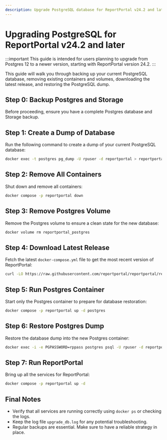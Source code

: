 ```yaml
---
description: Upgrade PostgreSQL database for ReportPortal v24.2 and later versions in test automation reporting tools with data preservation.
---
```


# Upgrading PostgreSQL for ReportPortal v24.2 and later

:::important
This guide is intended for users planning to upgrade from Postgres 12 to a newer version, starting with ReportPortal version 24.2.
:::

This guide will walk you through backing up your current PostgreSQL database, removing existing containers and volumes, downloading the latest release, and restoring the PostgreSQL dump.

## Step 0: Backup Postgres and Storage
Before proceeding, ensure you have a complete Postgres database and Storage backup.

## Step 1: Create a Dump of Database
Run the following command to create a dump of your current PostgreSQL database:

```bash
docker exec -t postgres pg_dump -U rpuser -d reportportal > reportportal24_1_postgres12_dump.sql
```

## Step 2: Remove All Containers
Shut down and remove all containers:

```bash
docker compose -p reportportal down
```

## Step 3: Remove Postgres Volume
Remove the Postgres volume to ensure a clean state for the new database:

```bash
docker volume rm reportportal_postgres
```

## Step 4: Download Latest Release
Fetch the latest `docker-compose.yml` file to get the most recent version of ReportPortal:

```bash
curl -LO https://raw.githubusercontent.com/reportportal/reportportal/refs/heads/master/docker-compose.yml
```

## Step 5: Run Postgres Container
Start only the Postgres container to prepare for database restoration:

```bash
docker compose -p reportportal up -d postgres
```

## Step 6: Restore Postgres Dump
Restore the database dump into the new Postgres container:

```bash
docker exec -i -e PGPASSWORD=rppass postgres psql -U rpuser -d reportportal < reportportal24_1_postgres12_dump.sql > upgrade_db.log 2>&1
```

## Step 7: Run ReportPortal
Bring up all the services for ReportPortal:

```bash
docker compose -p reportportal up -d
```

## Final Notes
- Verify that all services are running correctly using `docker ps` or checking the logs.
- Keep the log file `upgrade_db.log` for any potential troubleshooting.
- Regular backups are essential. Make sure to have a reliable strategy in place.
